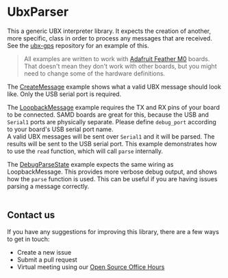 # UbxParser
This a generic UBX interpreter library. It expects the creation of another, more specific, class in order to process any messages that are received. See the [ubx-gps](https://github.com/copperpunk-arduino/ubx-gps) repository for an example of this.

> All examples are written to work with [Adafruit Feather M0](https://www.adafruit.com/product/2772) boards. That doesn't mean they don't work with other boards, but you might need to change some of the hardware definitions.

The [CreateMessage](https://github.com/copperpunk-arduino/ubx-interpreter/tree/main/examples/CreateMessage) example shows what a valid UBX message should look like. Only the USB serial port is required.

The [LoopbackMessage](https://github.com/copperpunk-arduino/ubx-interpreter/tree/main/examples/LoopbackMessage) example requires the TX and RX pins of your board to be connected. SAMD boards are great for this, because the USB and `Serial1` ports are physically separate. Please define `debug_port` according to your board's USB serial port name.<br>A valid UBX messages will be sent over `Serial1` and it will be parsed. The results will be sent to the USB serial port. This example demonstrates how to use the `read` function, which will call `parse` internally.

The [DebugParseState](https://github.com/copperpunk-arduino/ubx-interpreter/tree/main/examples/DebugParseState) example expects the same wiring as LoopbackMessage. This provides more verbose debug output, and shows how the `parse` function is used. This can be useful if you are having issues parsing a message correctly. 
<br><br>
## Contact us
If you have any suggestions for improving this library, there are a few ways to get in touch:<br>

*   Create a new issue
*   Submit a pull request
*   Virtual meeting using our [Open Source Office Hours](https://www.copperpunk.com/service-page/open-source-office-hours)